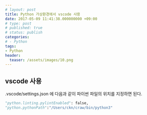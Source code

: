 ```yaml
---
# layout: post
title: Python 가상환경에서 vscode 사용
date: 2017-05-09 11:41:38.000000000 +09:00
# type: post
# published: true
# status: publish
categories:
# - Python
tags:
- Python
header:
  teaser: /assets/images/10.png
---
```

## vscode 사용
.vscode/settings.json 에 다음과 같이 파이썬 파일의 위치를 지정하면 된다.
``` python
"python.linting.pylintEnabled": false,
"python.pythonPath":"/Users/ckn/craw/bin/python3"
```
